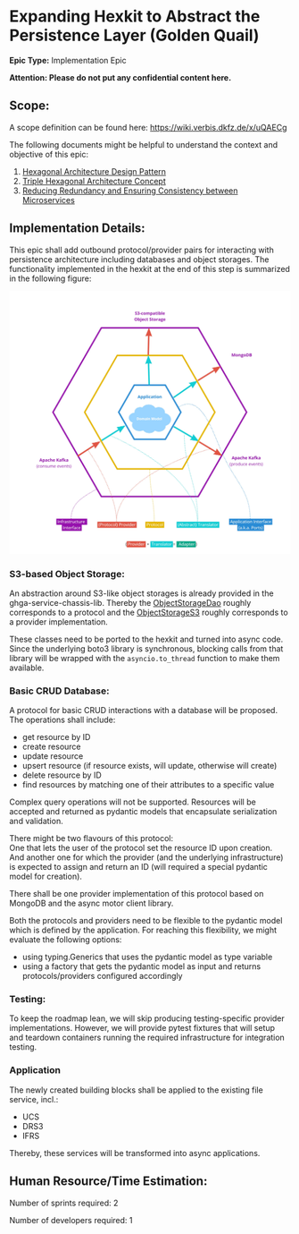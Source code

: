 # Expanding Hexkit to Abstract the Persistence Layer (Golden Quail)
**Epic Type:** Implementation Epic

**Attention: Please do not put any confidential content here.**

## Scope:
A scope definition can be found here: https://wiki.verbis.dkfz.de/x/uQAECg

The following documents might be helpful to understand the context and objective of this epic:
1. [Hexagonal Architecture Design Pattern](https://wiki.verbis.dkfz.de/x/noAlCg)
2. [Triple Hexagonal Architecture Concept](https://wiki.verbis.dkfz.de/x/MABFCg)
3. [Reducing Redundancy and Ensuring Consistency between Microservices](https://wiki.verbis.dkfz.de/x/tgFVCg)


## Implementation Details:

This epic shall add outbound protocol/provider pairs for interacting with persistence architecture including databases
and object storages. The functionality implemented in the hexkit at the end of this step is summarized in the following figure:  

![](./images/protocol_and_providers_overview.jpg)

### S3-based Object Storage:
An abstraction around S3-like object storages is already provided in the ghga-service-chassis-lib.
Thereby the [ObjectStorageDao](https://github.com/ghga-de/ghga-service-chassis-lib/blob/main/ghga_service_chassis_lib/object_storage_dao.py#L259) roughly corresponds to a protocol and the [ObjectStorageS3](https://github.com/ghga-de/ghga-service-chassis-lib/blob/main/ghga_service_chassis_lib/s3.py#L175) roughly corresponds to a provider implementation.

These classes need to be ported to the hexkit and turned into async code.
Since the underlying boto3 library is synchronous, blocking calls from that library will be wrapped with the
`asyncio.to_thread` function to make them available.

### Basic CRUD Database:
A protocol for basic CRUD interactions with a database will be proposed. The operations shall include:
- get resource by ID
- create resource
- update resource
- upsert resource (if resource exists, will update, otherwise will create)
- delete resource by ID
- find resources by matching one of their attributes to a specific value

Complex query operations will not be supported.
Resources will be accepted and returned as pydantic models that encapsulate serialization and validation.

There might be two flavours of this protocol:  
One that lets the user of the protocol set the resource ID upon creation.  
And another one for which the provider (and the underlying infrastructure) is expected to assign
and return an ID (will required a special pydantic model for creation).

There shall be one provider implementation of this protocol based on MongoDB and the async motor client library.

Both the protocols and providers need to be flexible to the pydantic model which is defined by the application.
For reaching this flexibility, we might evaluate the following options:
- using typing.Generics that uses the pydantic model as type variable
- using a factory that gets the pydantic model as input and returns protocols/providers configured accordingly

### Testing:
To keep the roadmap lean, we will skip producing testing-specific provider implementations.
However, we will provide pytest fixtures that will setup and teardown containers running the required infrastructure for
integration testing.

### Application
The newly created building blocks shall be applied to the existing file service, incl.:
- UCS
- DRS3
- IFRS

Thereby, these services will be transformed into async applications.

## Human Resource/Time Estimation:

Number of sprints required: 2

Number of developers required: 1
